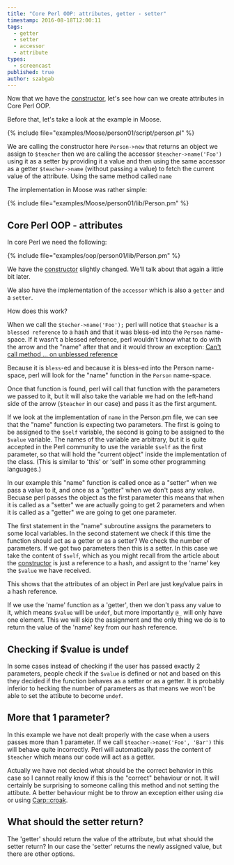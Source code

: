 ```yaml
---
title: "Core Perl OOP: attributes, getter - setter"
timestamp: 2016-08-18T12:00:11
tags:
  - getter
  - setter
  - accessor
  - attribute
types:
  - screencast
published: true
author: szabgab
---
```




<slidecast file="advanced-perl/core-perl-oop/setter-getter" youtube="JPRmQ5QNYaw" />


Now that we have the [constructor](/core-perl-oop-constructor), let's see
how can we create attributes in Core Perl OOP.

Before that, let's take a look at the example in Moose.

{% include file="examples/Moose/person01/script/person.pl" %}

We are calling the constructor here `Person->new` that returns an object we assign to `$teacher`
then we are calling the accessor `$teacher->name('Foo')` using it as a setter by providing it a value
and then using the same accessor as a getter `$teacher->name` (without passing a value) to fetch the current
value of the attribute. Using the same method called `name`

The implementation in Moose was rather simple:

{% include file="examples/Moose/person01/lib/Person.pm" %}


## Core Perl OOP - attributes

In core Perl we need the following:

{% include file="examples/oop/person01/lib/Person.pm" %}

We have the [constructor](/core-perl-oop-constructor) slightly changed.
We'll talk about that again a little bit later.

We also have the implementation of the `accessor` which is also a `getter` and a `setter`.

How does this work?

When we call the `$techer->name('Foo');` perl will notice that `$teacher` is a `blessed reference`
to a hash and that it was bless-ed into the `Person` name-space. If it wasn't a blessed reference,
perl wouldn't know what to do with the arrow and the "name" after that and it would throw an exception:
[Can't call method ... on unblessed reference](/cant-call-method-on-unblessed-reference)

Because it is `bless`-ed and because it is bless-ed into the Person name-space, perl will look for
the "name" function in the `Person` name-space.

Once that function is found, perl will call that function with the parameters we passed to it, but it will also
take the variable we had on the left-hand side of the arrow (`$teacher` in our case) and pass it as the
first argument.

If we look at the implementation of `name` in the Person.pm file, we can see that the "name" function
is expecting two parameters. The first is going to be assigned to the `$self` variable, the second is
going to be assigned to the `$value` variable. The names of the variable are arbitrary, but it is
quite accepted in the Perl community to use the variable `$self` as the first parameter, so that will hold
the "current object" inside the implementation of the class. (This is similar to 'this' or 'self' in some other
programming languages.)

In our example this "name" function is called once as a "setter" when we pass a value to it, and once as a "getter"
when we don't pass any value. Becuase perl passes the object as the first parameter this means that when it is called
as a "setter" we are actually going to get 2 parameters and when it is called as a "getter" we are going to
get one parameter.

The first statement in the "name" subroutine assigns the parameters to some local variables.
In the second statement we check if this time the function should act as a getter or as a setter?
We check the number of parameters. If we got two parameters then this is a setter. In this case
we take the content of `$self`, which as you might recall from the article about the
[constructor](/core-perl-oop-constructor) is just a reference to a hash, and assignt to the 'name'
key the `$value` we have received. 

This shows that the attributes of an object in Perl are just key/value pairs in a hash reference.

If we use the 'name' function as a 'getter', then we don't pass any value to it, which means `$value`
will be `undef`, but more importantly `@_` will only have one element. This we will skip the assignment
and the only thing we do is to return the value of the 'name' key from our hash reference.


## Checking if $value is undef

In some cases instead of checking if the user has passed exactly 2 parameters, people check if the `$value`
is defined or not and based on this they decided if the function behaves as a setter or as a getter.
It is probably inferior to hecking the number of parameters as that means we won't be able to set the
attibute to become `undef`.

## More that 1 parameter?

In this example we have not dealt properly with the case when a users passes more than 1 parameter. If we call
`$teacher->name('Foo', 'Bar')` this will behave quite incorrectly. Perl will automatically pass the
content of `$teacher` which means our code will act as a getter.

Actually we have not decied what should be the correct behavior in this case so I cannot really know if this is
the "correct" behaviour or not. It will certainly be surprising to someone calling this method and not setting
the attibute. A better behaviour might be to throw an exception either using `die` or using
[Carp::croak](https://metacpan.org/pod/Carp).


## What should the setter return?

The 'getter' should return the value of the attribute,  but what should the setter return?
In our case the 'setter' returns the newly assigned value, but there are other options.



